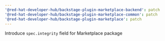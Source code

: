 ```yaml
---
'@red-hat-developer-hub/backstage-plugin-marketplace-backend': patch
'@red-hat-developer-hub/backstage-plugin-marketplace-common': patch
'@red-hat-developer-hub/backstage-plugin-marketplace': patch
---
```


Introduce `spec.integrity` field for Marketplace package
